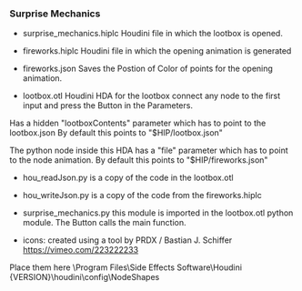 ### Surprise Mechanics ###

* surprise_mechanics.hiplc
Houdini file in which the lootbox is opened.

* fireworks.hiplc
Houdini file in which the opening animation is generated

* fireworks.json
Saves the Postion of Color of points for the opening animation.

* lootbox.otl
Houdini HDA for the lootbox
connect any node to the first input and press the Button in the Parameters.

Has a hidden "lootboxContents" parameter which has to point to the lootbox.json
By default this points to "$HIP/lootbox.json"

The python node inside this HDA has a "file" parameter which has to point to the node animation.
By default this points to "$HIP/fireworks.json"

* hou_readJson.py
is a copy of the code in the lootbox.otl

* hou_writeJson.py
is a copy of the code from the fireworks.hiplc

* surprise_mechanics.py
this module is imported in the lootbox.otl python module.
The Button calls the main function.

* icons:
created using a tool by PRDX / Bastian J. Schiffer
https://vimeo.com/223222233

Place them here
\Program Files\Side Effects Software\Houdini {VERSION}\houdini\config\NodeShapes